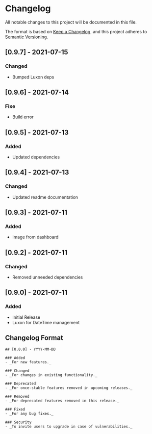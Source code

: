 # Changelog

All notable changes to this project will be documented in this file.

The format is based on [Keep a Changelog](https://keepachangelog.com/en/1.0.0/), and this project adheres to [Semantic Versioning](https://semver.org/spec/v2.0.0.html).

## [0.9.7] - 2021-07-15

### Changed

- Bumped Luxon deps

## [0.9.6] - 2021-07-14

### Fixe

- Build error

## [0.9.5] - 2021-07-13

### Added

- Updated dependencies

## [0.9.4] - 2021-07-13

### Changed

- Updated readme documentation

## [0.9.3] - 2021-07-11

### Added

- Image from dashboard

## [0.9.2] - 2021-07-11

### Changed

- Removed unneeded dependencies

## [0.9.0] - 2021-07-11

### Added

- Initial Release
- Luxon for DateTime management

## Changelog Format

```
## [0.0.0] - YYYY-MM-DD

### Added
- _For new features._

### Changed
- _For changes in existing functionality._

### Deprecated
- _For once-stable features removed in upcoming releases._

### Removed
- _For deprecated features removed in this release._

### Fixed
- _For any bug fixes._

### Security
- _To invite users to upgrade in case of vulnerabilities._
```
